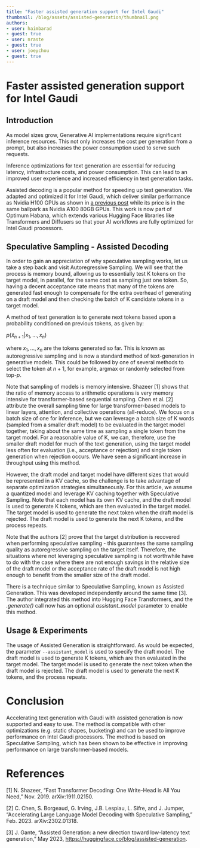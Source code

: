 ```yaml
---
title: "Faster assisted generation support for Intel Gaudi"
thumbnail: /blog/assets/assisted-generation/thumbnail.png
authors:
- user: haimbarad
- guest: true
- user: nraste
- guest: true
- user: joeychou
- guest: true
---
```


# Faster assisted generation support for Intel Gaudi

## Introduction

As model sizes grow, Generative AI implementations require significant inference resources. This not only increases the cost per generation from a prompt, but also increases the power consumption used to serve such requests.

Inference optimizations for text generation are essential for reducing latency, infrastructure costs, and power consumption. This can lead to an improved user experience and increased efficiency in text generation tasks.

Assisted decoding is a popular method for speeding up text generation. We adapted and optimized it for Intel Gaudi, which deliver similar performance as Nvidia H100 GPUs as shown in [a previous post](https://huggingface.co/blog/bridgetower) while its price is in the same ballpark as Nvidia A100 80GB GPUs. This work is now part of Optimum Habana, which extends various Hugging Face libraries like Transformers and Diffusers so that your AI workflows are fully optimized for Intel Gaudi processors.

## Speculative Sampling - Assisted Decoding

In order to gain an appreciation of why speculative sampling works, let us take a step back and visit Autoregressive Sampling. We will see that the process is memory bound, allowing us to essentially test K tokens on the target model, in parallel, for the same cost as sampling just one token. So, having a decent acceptance rate means that many of the tokens are generated fast enough to compensate for the extra overhead of generating on a draft model and then checking the batch of K candidate tokens in a target model.

A method of text generation is to generate next tokens based upon a probability conditioned on previous tokens, as given by:

$p(\tilde{x}_{n+1} | x_1, ..., x_n)$ 

where $x_1, ..., x_n$ are the tokens generated so far. This is known as autoregressive sampling and is now a standard method of text-generation in generative models. This could be followed by one of several methods to select the token at $n+1$, for example, argmax or randomly selected from top-$p$. 

Note that sampling of models is memory intensive. Shazeer [1] shows that the ratio of memory access to arithmetic operations is very memory intensive for transformer-based sequential sampling. Chen et al. [2] attribute the overall sampling time for large transformer-based models to linear layers, attention, and collective operations (all-reduce). We focus on a batch size of one for inference, but we can leverage a batch size of K words (sampled from a smaller draft model) to be evaluated in the target model together, taking about the same time as sampling a single token from the target model. For a reasonable value of K, we can, therefore, use the smaller draft model for much of the text generation, using the target model less often for evaluation (i.e., acceptance or rejection) and single token generation when rejection occurs. We have seen a significant increase in throughput using this method.

However, the draft model and target model have different sizes that would be represented in a KV cache, so the challenge is to take advantage of separate optimization strategies simultaneously. For this article, we assume a quantized model and leverage KV caching together with Speculative Sampling. Note that each model has its own KV cache, and the draft model is used to generate K tokens, which are then evaluated in the target model. The target model is used to generate the next token when the draft model is rejected. The draft model is used to generate the next K tokens, and the process repeats.

Note that the authors [2] prove that the target distribution is recovered when performing speculative sampling - this guarantees the same sampling quality as autoregressive sampling on the target itself. Therefore, the situations where not leveraging speculative sampling is not worthwhile have to do with the case where there are not enough savings in the relative size of the draft model or the acceptance rate of the draft model is not high enough to benefit from the smaller size of the draft model.

There is a technique similar to Speculative Sampling, known as Assisted Generation. This was developed independently around the same time [3]. The author integrated this method into Hugging Face Transformers, and the *.generate()* call now has an optional *assistant_model* parameter to enable this method.

## Usage & Experiments

The usage of Assisted Generation is straightforward. As would be expected, the parameter `--assistant_model` is used to specify the draft model. The draft model is used to generate K tokens, which are then evaluated in the target model. The target model is used to generate the next token when the draft model is rejected. The draft model is used to generate the next K tokens, and the process repeats.

# Conclusion

Accelerating text generation with Gaudi with assisted generation is now supported and easy to use. The method is compatible with other optimizations (e.g. static shapes, bucketing) and can be used to improve performance on Intel Gaudi processors. The method is based on Speculative Sampling, which has been shown to be effective in improving performance on large transformer-based models.

# References

[1] N. Shazeer, “Fast Transformer Decoding: One Write-Head is All You Need,” Nov. 2019. arXiv:1911.02150. 

[2] C. Chen, S. Borgeaud, G. Irving, J.B. Lespiau, L. Sifre, and J. Jumper, “Accelerating Large Language Model Decoding with Speculative Sampling,” Feb. 2023. arXiv:2302.01318.

[3] J. Gante, “Assisted Generation: a new direction toward low-latency text generation,” May 2023, https://huggingface.co/blog/assisted-generation.
